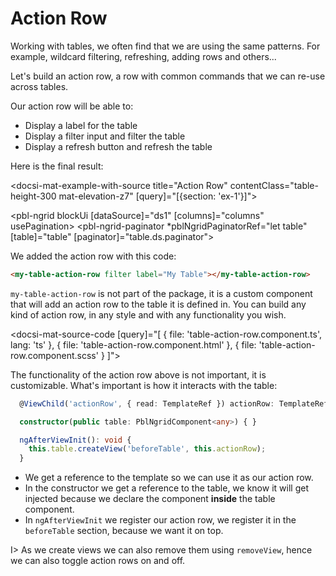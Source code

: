 # Action Row

Working with tables, we often find that we are using the same patterns.
For example, wildcard filtering, refreshing, adding rows and others...

Let's build an action row, a row with common commands that we can re-use across tables.

Our action row will be able to:

- Display a label for the table
- Display a filter input and filter the table
- Display a refresh button and refresh the table

Here is the final result:

<docsi-mat-example-with-source title="Action Row" contentClass="table-height-300 mat-elevation-z7" [query]="[{section: 'ex-1'}]">
  <!--@pebula-example:ex-1-->
  <pbl-ngrid blockUi [dataSource]="ds1" [columns]="columns" usePagination>
    <my-table-action-row filter label="My Table"></my-table-action-row>
    <pbl-ngrid-paginator *pblNgridPaginatorRef="let table"
                    [table]="table"
                    [paginator]="table.ds.paginator"></pbl-ngrid-paginator>
  </pbl-ngrid>
  <!--@pebula-example:ex-1-->
</docsi-mat-example-with-source>

We added the action row with this code:

```html
<my-table-action-row filter label="My Table"></my-table-action-row>
```

`my-table-action-row` is not part of the package, it is a custom component that will add an action row to the table it is defined in.
You can build any kind of action row, in any style and with any functionality you wish.

<docsi-mat-source-code [query]="[
  { file: 'table-action-row.component.ts', lang: 'ts' },
  { file: 'table-action-row.component.html' },
  { file: 'table-action-row.component.scss' }
]"></docsi-mat-source-code>

The functionality of the action row above is not important, it is customizable.
What's important is how it interacts with the table:

```typescript
  @ViewChild('actionRow', { read: TemplateRef }) actionRow: TemplateRef<any>;

  constructor(public table: PblNgridComponent<any>) { }

  ngAfterViewInit(): void {
    this.table.createView('beforeTable', this.actionRow);
  }
```

- We get a reference to the template so we can use it as our action row.
- In the constructor we get a reference to the table, we know it will get injected because we declare the component **inside** the table component.
- In `ngAfterViewInit` we register our action row, we register it in the `beforeTable` section, because we want it on top.

I> As we create views we can also remove them using `removeView`, hence we can also toggle action rows on and off.
